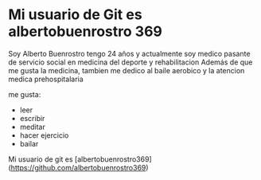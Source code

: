 # Mi usuario de Git es albertobuenrostro 369

Soy Alberto Buenrostro tengo 24 años y actualmente soy medico pasante de servicio social en medicina del deporte y rehabilitacion
Además de que me gusta la medicina, tambien me dedico al baile aerobico y la atencion medica prehospitalaria

me gusta:

- leer
- escribir
- meditar
- hacer ejercicio
- bailar


Mi usuario de git es [albertobuenrostro369] (https://github.com/albertobuenrostro369)